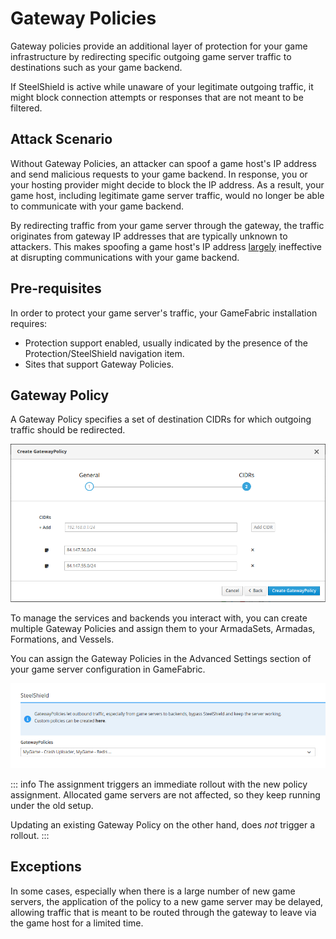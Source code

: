 # Gateway Policies

Gateway policies provide an additional layer of protection for your game infrastructure by
redirecting specific outgoing game server traffic to destinations such as your game backend.

If SteelShield is active while unaware of your legitimate outgoing traffic, it might block connection attempts or responses that are not meant to be filtered.

## Attack Scenario

Without Gateway Policies, an attacker can spoof a game host's IP address and send malicious requests to your game backend.
In response, you or your hosting provider might decide to block the IP address.
As a result, your game host, including legitimate game server traffic, would no longer be able to communicate with your game backend.

By redirecting traffic from your game server through the gateway, the traffic originates from gateway IP addresses that are typically unknown to attackers.
This makes spoofing a game host's IP address [largely](#exceptions) ineffective at disrupting communications with your game backend.

## Pre-requisites

In order to protect your game server's traffic, your GameFabric installation requires:

- Protection support enabled, usually indicated by the presence of the Protection/SteelShield navigation item.
- Sites that support Gateway Policies.

## Gateway Policy

A Gateway Policy specifies a set of destination CIDRs for which outgoing traffic should be redirected.

![create-gateway-policy.png](images/create-gateway-policy.png)

To manage the services and backends you interact with,
you can create multiple Gateway Policies and assign them to your ArmadaSets, Armadas, Formations, and Vessels.

You can assign the Gateway Policies in the Advanced Settings section of your game server configuration in GameFabric.

![select-gateway-policies.png](images/select-gateway-policies.png)

::: info
The assignment triggers an immediate rollout with the new policy assignment.
Allocated game servers are not affected, so they keep running under the old setup.

Updating an existing Gateway Policy on the other hand, does _not_ trigger a rollout.
:::

## Exceptions

In some cases, especially when there is a large number of new game servers, the application of the policy to a new game server may be delayed,
allowing traffic that is meant to be routed through the gateway to leave via the game host for a limited time.
